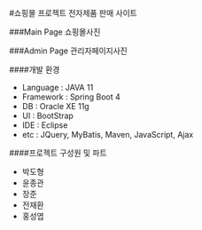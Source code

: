 #쇼핑몰 프로젝트
전자제품 판매 사이트

###Main Page
쇼핑몰사진

###Admin Page
관리자페이지사진

####개발 환경
* Language : JAVA 11
* Framework : Spring Boot 4
* DB : Oracle XE 11g
* UI : BootStrap
* IDE : Eclipse
* etc : JQuery, MyBatis, Maven, JavaScript, Ajax

####프로젝트 구성원 및 파트
* 박도형
* 윤종관
* 장준
* 전재환
* 홍성엽